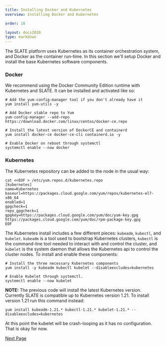 ```yaml
---
title: Installing Docker and Kubernetes
overview: Installing Docker and Kubernetes

order: 10  

layout: docs2020
type: markdown
---
```



The SLATE platform uses Kubernetes as its container orchestration system, and Docker as the container run-time. In this section we'll setup Docker and install the base Kubernetes software components.

### Docker

We recommend using the Docker Community Edition runtime with Kubernetes and SLATE. It can be installed and activated like so: 

```
# Add the yum-config-manager tool if you don't already have it
yum install yum-utils -y

# Add Docker stable repo to Yum
yum-config-manager --add-repo https://download.docker.com/linux/centos/docker-ce.repo

# Install the latest version of DockerCE and containerd 
yum install docker-ce docker-ce-cli containerd.io -y

# Enable Docker on reboot through systemctl
systemctl enable --now docker
```

### Kubernetes

The Kubernetes repository can be added to the node in the usual way:

```
cat <<EOF > /etc/yum.repos.d/kubernetes.repo
[kubernetes]
name=Kubernetes
baseurl=https://packages.cloud.google.com/yum/repos/kubernetes-el7-x86_64
enabled=1
gpgcheck=1
repo_gpgcheck=1
gpgkey=https://packages.cloud.google.com/yum/doc/yum-key.gpg https://packages.cloud.google.com/yum/doc/rpm-package-key.gpg
EOF
```

The Kubernetes install includes a few different pieces: `kubeadm`, `kubectl`, and `kubelet`. `kubeadm` is a tool used to bootstrap Kubernetes clusters, `kubectl` is the command-line tool needed to interact with and control the cluster, and `kubelet` is the system daemon that allows the Kubernetes api to control the cluster nodes. To install and enable these components:


```
# Install the three necessary Kubernetes components
yum install -y kubeadm kubectl kubelet --disableexcludes=kubernetes

# Enable Kubelet through systemctl.
systemctl enable --now kubelet
```

<strong>NOTE:</strong> The previous code will install the latest Kubernetes version. Currently SLATE is compatible up to Kubernetes version 1.21. To install version 1.21 run this command instead:

```
yum install kubeadm-1.21.* kubectl-1.21.* kubelet-1.21.* --disableexcludes=kubernetes
```


At this point the kubelet will be crash-looping as it has no configuration. That is okay for now.

<a href="/docs/cluster/manual/slate-master-node.html">Next Page</a>
